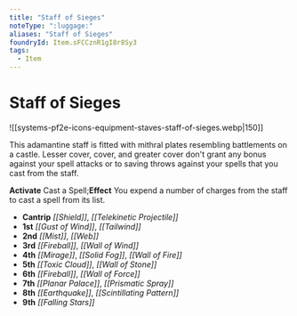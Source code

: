 ```yaml
---
title: "Staff of Sieges"
noteType: ":luggage:"
aliases: "Staff of Sieges"
foundryId: Item.sFCCznR1gI8r8Sy3
tags:
  - Item
---
```


# Staff of Sieges
![[systems-pf2e-icons-equipment-staves-staff-of-sieges.webp|150]]

This adamantine staff is fitted with mithral plates resembling battlements on a castle. Lesser cover, cover, and greater cover don't grant any bonus against your spell attacks or to saving throws against your spells that you cast from the staff.

**Activate** Cast a Spell;**Effect** You expend a number of charges from the staff to cast a spell from its list.

*   **Cantrip** _[[Shield]]_, _[[Telekinetic Projectile]]_
*   **1st** _[[Gust of Wind]]_, _[[Tailwind]]_
*   **2nd** _[[Mist]]_, _[[Web]]_
*   **3rd** _[[Fireball]]_, _[[Wall of Wind]]_
*   **4th** _[[Mirage]]_, _[[Solid Fog]]_, _[[Wall of Fire]]_
*   **5th** _[[Toxic Cloud]]_, _[[Wall of Stone]]_
*   **6th** _[[Fireball]]_, _[[Wall of Force]]_
*   **7th** _[[Planar Palace]]_, _[[Prismatic Spray]]_
*   **8th** _[[Earthquake]]_, _[[Scintillating Pattern]]_
*   **9th** _[[Falling Stars]]_
